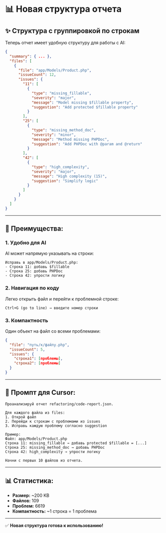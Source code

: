 # 📊 Новая структура отчета

## ✨ Структура с группировкой по строкам

Теперь отчет имеет удобную структуру для работы с AI:

```json
{
  "summary": { ... },
  "files": [
    {
      "file": "app/Models/Product.php",
      "issueCount": 12,
      "issues": {
        "11": [
          {
            "type": "missing_fillable",
            "severity": "major",
            "message": "Model missing $fillable property",
            "suggestion": "Add protected $fillable property"
          }
        ],
        "25": [
          {
            "type": "missing_method_doc",
            "severity": "minor",
            "message": "Method missing PHPDoc",
            "suggestion": "Add PHPDoc with @param and @return"
          }
        ],
        "42": [
          {
            "type": "high_complexity",
            "severity": "major",
            "message": "High complexity (15)",
            "suggestion": "Simplify logic"
          }
        ]
      }
    }
  ]
}
```

---

## 🎯 Преимущества:

### 1. Удобно для AI
AI может напрямую указывать на строки:
```
Исправь в app/Models/Product.php:
- Строка 11: добавь $fillable
- Строка 25: добавь PHPDoc
- Строка 42: упрости логику
```

### 2. Навигация по коду
Легко открыть файл и перейти к проблемной строке:
```
Ctrl+G (go to line) → введите номер строки
```

### 3. Компактность
Один объект на файл со всеми проблемами:
```json
{
  "file": "путь/к/файлу.php",
  "issueCount": 5,
  "issues": {
    "строка1": [проблемы],
    "строка2": [проблемы]
  }
}
```

---

## 🤖 Промпт для Cursor:

```
Проанализируй отчет refactoring/code-report.json.

Для каждого файла из files:
1. Открой файл
2. Перейди к строкам с проблемами из issues
3. Исправь каждую проблему согласно suggestion

Пример:
Файл: app/Models/Product.php
Строка 11: missing_fillable → добавь protected $fillable = [...]
Строка 25: missing_method_doc → добавь PHPDoc
Строка 42: high_complexity → упрости логику

Начни с первых 10 файлов из отчета.
```

---

## 📊 Статистика:

- **Размер:** ~200 KB
- **Файлов:** 109
- **Проблем:** 6619
- **Компактность:** ~1 строка = 1 проблема

---

✅ **Новая структура готова к использованию!**

